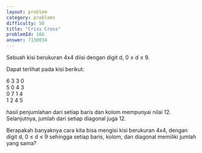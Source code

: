 ```yaml
---
layout: problem
category: problems
difficulty: 50
title: "Criss Cross"
problemId: 166
answer: 7130034
---
```

Sebuah kisi berukuran 4x4 diisi dengan digit d, 0 ≤ d ≤ 9.

Dapat terlihat pada kisi berikut:

 6 3 3 0  
 5 0 4 3  
 0 7 1 4  
 1 2 4 5

hasil penjumlahan dari setiap baris dan kolom mempunyai nilai 12. Selanjutnya, jumlah dari setiap diagonal juga 12.

Berapakah banyaknya cara kita bisa mengisi kisi berukuran 4x4, dengan digit d, 0 ≤ d ≤ 9 sehingga setiap baris, kolom, dan diagonal memiliki jumlah yang sama?
